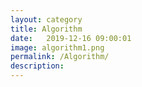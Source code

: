 ```yaml
---
layout: category
title: Algorithm
date:   2019-12-16 09:00:01
image: algorithm1.png
permalink: /Algorithm/
description: 
---
```

